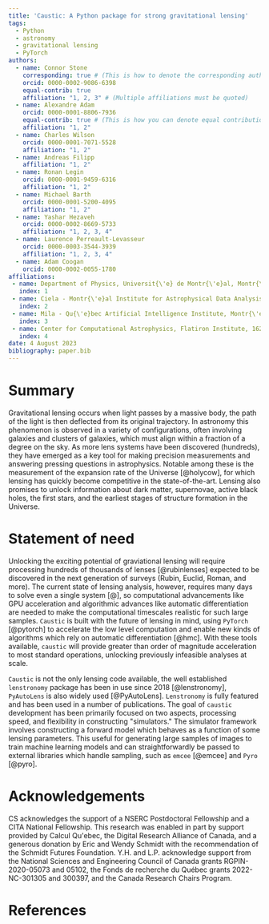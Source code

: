 ```yaml
---
title: 'Caustic: A Python package for strong gravitational lensing'
tags:
  - Python
  - astronomy
  - gravitational lensing
  - PyTorch
authors:
  - name: Connor Stone
    corresponding: true # (This is how to denote the corresponding author)
    orcid: 0000-0002-9086-6398
    equal-contrib: true
    affiliation: "1, 2, 3" # (Multiple affiliations must be quoted)
  - name: Alexandre Adam
    orcid: 0000-0001-8806-7936
    equal-contrib: true # (This is how you can denote equal contributions between multiple authors)
    affiliation: "1, 2"
  - name: Charles Wilson
    orcid: 0000-0001-7071-5528
    affiliation: "1, 2"
  - name: Andreas Filipp
    affiliation: "1, 2"
  - name: Ronan Legin
    orcid: 0000-0001-9459-6316
    affiliation: "1, 2"
  - name: Michael Barth
    orcid: 0000-0001-5200-4095
    affiliation: "1, 2"
  - name: Yashar Hezaveh
    orcid: 0000-0002-8669-5733
    affiliation: "1, 2, 3, 4"
  - name: Laurence Perreault-Levasseur
    orcid: 0000-0003-3544-3939
    affiliation: "1, 2, 3, 4"
  - name: Adam Coogan
    orcid: 0000-0002-0055-1780
affiliations:
 - name: Department of Physics, Universit{\'e} de Montr{\'e}al, Montr{\'e}al, Qu{\'e}bec, Canada
   index: 1
 - name: Ciela - Montr{\'e}al Institute for Astrophysical Data Analysis and Machine Learning, Montr{\'e}al, Qu{\'e}bec, Canada
   index: 2
 - name: Mila - Qu{\'e}bec Artificial Intelligence Institute, Montr{\'e}al, Qu{\'e}bec, Canada
   index: 3
 - name: Center for Computational Astrophysics, Flatiron Institute, 162 5th Avenue, 10010, New York, NY, USA
   index: 4
date: 4 August 2023
bibliography: paper.bib
---
```


# Summary

Gravitational lensing occurs when light passes by a massive body, the path of the light is then deflected from its original trajectory.
In astronomy this phenomenon is observed in a variety of configurations, often involving galaxies and clusters of galaxies, which must align within a fraction of a degree on the sky.
As more lens systems have been discovered (hundreds), they have emerged as a key tool for making precision measurements and answering pressing questions in astrophysics.
Notable among these is the measurement of the expansion rate of the Universe [@holycow], for which lensing has quickly become competitive in the state-of-the-art.
Lensing also promises to unlock information about dark matter, supernovae, active black holes, the first stars, and the earliest stages of structure formation in the Universe.

# Statement of need

Unlocking the exciting potential of graviational lensing will require processing hundreds of thousands of lenses [@rubinlenses] expected to be discovered in the next generation of surveys (Rubin, Euclid, Roman, and more).
The current state of lensing analysis, however, requires many days to solve even a single system [@], so computational advancements like GPU acceleration and algorithmic advances like automatic differentiation are needed to make the computational timescales realistic for such large samples.
`Caustic` is built with the future of lensing in mind, using `PyTorch` [@pytorch] to accelerate the low level computation and enable new kinds of algorithms which rely on automatic differentiation [@hmc].
With these tools available, `caustic` will provide greater than order of magnitude acceleration to most standard operations, unlocking previously infeasible analyses at scale.

`Caustic` is not the only lensing code available, the well established `lenstronomy` package has been in use since 2018 [@lenstronomy], `PyAutoLens` is also widely used [@PyAutoLens].
`Lenstronomy` is fully featured and has been used in a number of publications.
The goal of `caustic` development has been primarily focused on two aspects, processing speed, and flexibility in constructing "simulators."
The simulator framework involves constructing a forward model which behaves as a function of some lensing parameters.
This useful for generating large samples of images to train machine learning models and can straightforwardly be passed to external libraries which handle sampling, such as `emcee` [@emcee] and `Pyro` [@pyro].

# Acknowledgements

CS acknowledges the support of a NSERC Postdoctoral Fellowship and a CITA National Fellowship.
This research was enabled in part by support provided by Calcul Qu\'ebec, the Digital Research Alliance of Canada, and a generous donation by Eric and Wendy Schmidt with the recommendation of the Schmidt Futures Foundation.
Y.H. and L.P. acknowledge support from the National Sciences and Engineering Council of Canada grants RGPIN-2020-05073 and 05102, the Fonds de recherche du Québec grants 2022-NC-301305 and 300397, and the Canada Research Chairs Program.

# References


